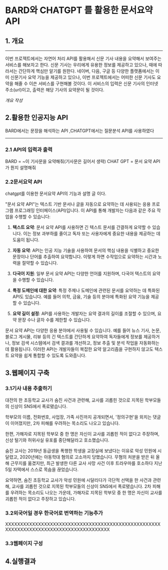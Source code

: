 # BARD와 CHATGPT 를 활용한 문서요약 API



## 1. 개요
***
이번 프로젝트에서는 자연어 처리 API를 활용해서 신문 기사 내용을 요약해서 보여주는 서비스를
해보자고 한다. 신문 기사는 우리에게 유용한 정보를 제공하고 있으나, 때에 따라서는 간단하게 핵심만 알기를 원한다. 네이버, 다음, 구글 등 다양한 플랫폼에서는 이미 신문기사 요약 기능을 제공하고 있으나, 이번 프로젝트에서는 어떠한 신문 기사도 요약을 해줄 수 이쓴 서비스를 구현해볼 것이다. 이 서비스의 입력은 신문 기사의 인터넷 주소(url)이고, 출력은 해당 기사의 요약문이 될 것이다.

_개요 작성_

## 2.활용한 인공지능 API
BARD에서는 문장을 해석하는 API ,CHATGPT에서는 질문분석 API를 사용하였다
*** 
### 2.1 API의 입력과 출력
BARD = ~이 기사문을 요약해줘(기사문은 길어서 생략)
CHAT GPT = 문서 요약 API가 뭔지 설명해줘
### 2.2문서요악 API
chatgpt를 이용한 문서요약 API의 기능과 설명 글 이다.

"문서 요약 API"는 텍스트 기반 문서나 글을 자동으로 요약하는 데 사용되는 응용 프로그램 프로그래밍 인터페이스(API)입니다. 이 API를 통해 개발자는 다음과 같은 주요 작업을 수행할 수 있습니다:

1. **텍스트 요약**: 문서 요약 API를 사용하면 긴 텍스트 문서를 간결하게 요약할 수 있습니다. 이는 정보 과부하를 줄이고 독자 또는 사용자에게 중요한 내용을 제공하는 데 도움이 됩니다.

2. **자동 요약**: API는 인공 지능 기술을 사용하여 문서의 핵심 내용을 식별하고 중요한 문장이나 단어를 추출하여 요약합니다. 이렇게 하면 수작업으로 요약하는 시간과 노력을 절약할 수 있습니다.

3. **다국어 지원**: 일부 문서 요약 API는 다양한 언어를 지원하며, 다국어 텍스트의 요약을 수행할 수 있습니다.

4. **특정 도메인에 대한 요약**: 특정 주제나 도메인에 관련된 문서를 요약하는 데 특화된 API도 있습니다. 예를 들어 의학, 금융, 기술 등의 분야에 특화된 요약 기능을 제공할 수 있습니다.

5. **요약 길이 설정**: API를 사용하는 개발자는 요약 결과의 길이를 조절할 수 있으며, 요약 문장 수나 글자 수를 제한할 수 있습니다.

문서 요약 API는 다양한 응용 분야에서 사용될 수 있습니다. 예를 들어 뉴스 기사, 논문, 블로그 게시물, 리뷰 등의 긴 텍스트를 간단하게 요약하여 독자들에게 정보를 제공하거나, 정보 검색 시스템에서 검색 결과를 개선하고, 정보 추출 및 분석 작업을 자동화하는 데 활용됩니다. 이러한 API는 개발자들이 복잡한 요약 알고리즘을 구현하지 않고도 텍스트 요약을 쉽게 통합할 수 있도록 도와줍니다.
## 3.웹페이지 구축

### 3.1기사 내용 추출하기
대전의 한 초등학교 교사가 숨진 사건과 관련해, 교사를 괴롭힌 것으로 지목된 학부모들의 신상이 SNS에서 폭로됐습니다.

학부모의 이름, 전화번호, 사업장, 가족 사진까지 공개되면서, '정의구현'을 외치는 댓글이 이어졌지만, 2차 피해를 우려하는 목소리도 나오고 있습니다.

한편, 가해자로 지목된 학부모 중 한 명은 자신이 교사를 괴롭힌 적이 없다고 주장하며, 신상 털기와 허위사실 유포를 중단해달라고 호소했습니다.

숨진 교사는 2019년 동급생을 폭행한 학생을 교장실에 보냈다는 이유로 악성 민원에 시달렸고, 2020년에는 아동학대 혐의로 고소까지 당했습니다. 무혐의 처분을 받은 뒤 올해 근무지를 옮겼지만, 최근 발생한 다른 교사 사망 사건 이후 트라우마를 호소하다 지난 5일 자택에서 스스로 목숨을 끊었습니다.

요약하면, 숨진 초등학교 교사가 악성 민원에 시달리다가 극단적 선택을 한 사건과 관련해, 교사를 괴롭힌 것으로 지목된 학부모들의 신상이 SNS에서 폭로됐습니다. 2차 피해를 우려하는 목소리도 나오는 가운데, 가해자로 지목된 학부모 중 한 명은 자신이 교사를 괴롭힌 적이 없다고 주장하고 있습니다.

### 3.2외국어일 경우 한국어로 번역하는 기능추가
XXXXXXXXXXXXXXXXXXXXXXXXXXXXXXXXXXXXXXXXXXXXXXXXXXXXXXXXXXXXXXXXXXXXXXXXXXXXXXXXXXXXXXX
### 3.3웹페이지 구성


## 4.실행결과
